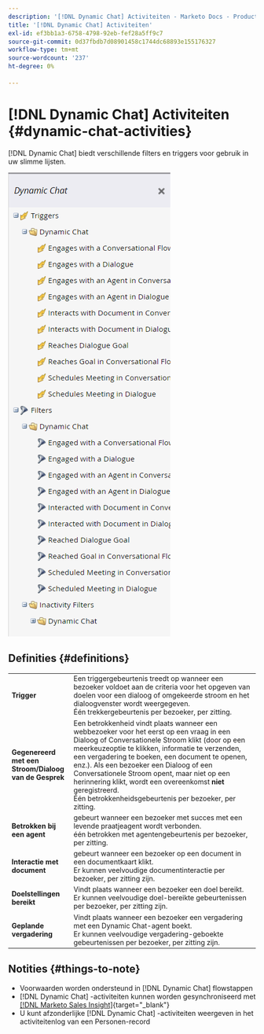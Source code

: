 ```yaml
---
description: '[!DNL Dynamic Chat] Activiteiten - Marketo Docs - Productdocumentatie'
title: '[!DNL Dynamic Chat] Activiteiten'
exl-id: ef3bb1a3-6758-4798-92eb-fef28a5ff9c7
source-git-commit: 0d37fbdb7d08901458c1744dc68893e155176327
workflow-type: tm+mt
source-wordcount: '237'
ht-degree: 0%

---
```


# [!DNL Dynamic Chat] Activiteiten {#dynamic-chat-activities}

[!DNL Dynamic Chat] biedt verschillende filters en triggers voor gebruik in uw slimme lijsten.

![](assets/dynamic-chat-activities-1.png)

## Definities {#definitions}

<table>
<thead>
<tbody>
  <tr>
    <td style="width:25%"><b>Trigger</b></td>
    <td>Een triggergebeurtenis treedt op wanneer een bezoeker voldoet aan de criteria voor het opgeven van doelen voor een dialoog of omgekeerde stroom en het dialoogvenster wordt weergegeven.
    <br> Één trekkergebeurtenis per bezoeker, per zitting.</td>
  </tr>
  <tr>
    <td style="width:25%"><b>Gegenereerd met een Stroom/Dialoog van de Gesprek</b></td>
    <td>Een betrokkenheid vindt plaats wanneer een webbezoeker voor het eerst op een vraag in een Dialoog of Conversationele Stroom klikt (door op een meerkeuzeoptie te klikken, informatie te verzenden, een vergadering te boeken, een document te openen, enz.). Als een bezoeker een Dialoog of een Conversationele Stroom opent, maar niet op een herinnering klikt, wordt een overeenkomst <b> niet </b> geregistreerd. 
    <br> Één betrokkenheidsgebeurtenis per bezoeker, per zitting.</td>
  </tr>
   <tr>
    <td style="width:25%"><b>Betrokken bij een agent</b></td>
    <td>gebeurt wanneer een bezoeker met succes met een levende praatjeagent wordt verbonden.
    <br> één betrokken met agentengebeurtenis per bezoeker, per zitting.</td>
  </tr>
  <tr>
    <td style="width:25%"><b>Interactie met document</b></td>
    <td>gebeurt wanneer een bezoeker op een document in een documentkaart klikt.
    <br> Er kunnen veelvoudige documentinteractie per bezoeker, per zitting zijn.</td>
  </tr>
  <tr>
    <td style="width:25%"><b>Doelstellingen bereikt</b></td>
    <td>Vindt plaats wanneer een bezoeker een doel bereikt. <br> Er kunnen veelvoudige doel-bereikte gebeurtenissen per bezoeker, per zitting zijn.</td>
  </tr>
  <tr>
    <td style="width:25%"><b>Geplande vergadering</b></td>
    <td>Vindt plaats wanneer een bezoeker een vergadering met een Dynamic Chat-agent boekt.
    <br> Er kunnen veelvoudige vergadering-geboekte gebeurtenissen per bezoeker, per zitting zijn.</td>
  </tr>
</tbody>
</table>

## Notities {#things-to-note}

* Voorwaarden worden ondersteund in [!DNL Dynamic Chat] flowstappen
* [!DNL Dynamic Chat] -activiteiten kunnen worden gesynchroniseerd met [[!DNL Marketo Sales Insight]](/help/marketo/product-docs/marketo-sales-insight/msi-for-salesforce/features/dynamic-chat-integration.md){target="_blank"}
* U kunt afzonderlijke [!DNL Dynamic Chat] -activiteiten weergeven in het activiteitenlog van een Personen-record
